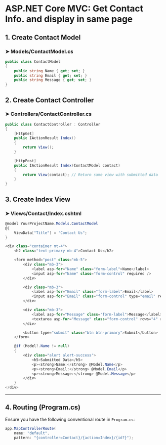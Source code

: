 
# ASP.NET Core MVC: Get Contact Info. and display in same page



## 1. Create Contact Model

### ➤ Models/ContactModel.cs

```csharp
public class ContactModel
{
    public string Name { get; set; }
    public string Email { get; set; }
    public string Message { get; set; }
}
```
## 2. Create Contact Controller

### ➤ Controllers/ContactController.cs

```csharp
public class ContactController : Controller
{
    [HttpGet]
    public IActionResult Index()
    {
        return View();
    }

    [HttpPost]
    public IActionResult Index(ContactModel contact)
    {
        return View(contact); // Return same view with submitted data
    }
}

```
## 3. Create Index View

### ➤ Views/Contact/Index.cshtml

```csharp
@model YourProjectName.Models.ContactModel
@{
    ViewData["Title"] = "Contact Us";
}

<div class="container mt-4">
    <h2 class="text-primary mb-4">Contact Us</h2>

    <form method="post" class="mb-5">
        <div class="mb-3">
            <label asp-for="Name" class="form-label">Name</label>
            <input asp-for="Name" class="form-control" required />
        </div>

        <div class="mb-3">
            <label asp-for="Email" class="form-label">Email</label>
            <input asp-for="Email" class="form-control" type="email" required />
        </div>

        <div class="mb-3">
            <label asp-for="Message" class="form-label">Message</label>
            <textarea asp-for="Message" class="form-control" rows="4" required></textarea>
        </div>

        <button type="submit" class="btn btn-primary">Submit</button>
    </form>

    @if (Model?.Name != null)
    {
        <div class="alert alert-success">
            <h5>Submitted Data</h5>
            <p><strong>Name:</strong> @Model.Name</p>
            <p><strong>Email:</strong> @Model.Email</p>
            <p><strong>Message:</strong> @Model.Message</p>
        </div>
    }
</div>

```

---

## 4. Routing (Program.cs)

Ensure you have the following conventional route in `Program.cs`:

```csharp
app.MapControllerRoute(
    name: "default",
    pattern: "{controller=Contact}/{action=Index}/{id?}");
```
